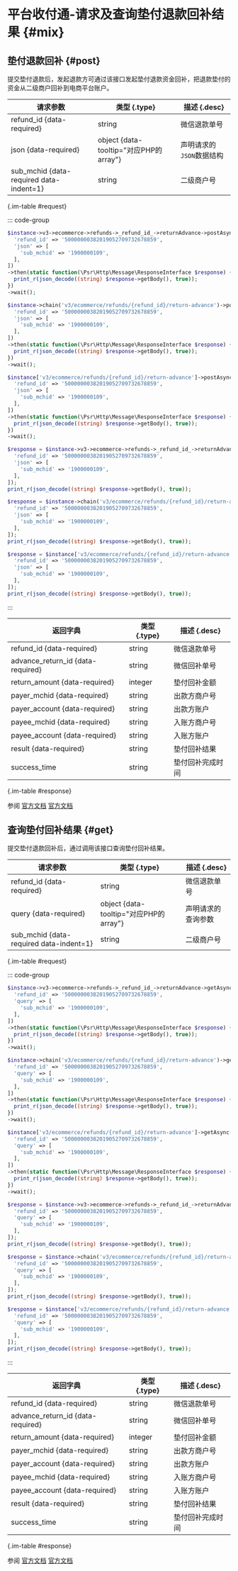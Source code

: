 # 平台收付通-请求及查询垫付退款回补结果 {#mix}

## 垫付退款回补 {#post}

提交垫付退款后，发起退款方可通过该接口发起垫付退款资金回补，把退款垫付的资金从二级商户回补到电商平台账户。

| 请求参数 | 类型 {.type} | 描述 {.desc}
| --- | --- | ---
| refund_id {data-required} | string | 微信退款单号
| json {data-required} | object {data-tooltip="对应PHP的array"} | 声明请求的`JSON`数据结构
| sub_mchid {data-required data-indent=1} | string | 二级商户号

{.im-table #request}

::: code-group

```php [异步纯链式]
$instance->v3->ecommerce->refunds->_refund_id_->returnAdvance->postAsync([
  'refund_id' => '50000000382019052709732678859',
  'json' => [
    'sub_mchid' => '1900000109',
  ],
])
->then(static function(\Psr\Http\Message\ResponseInterface $response) {
  print_r(json_decode((string) $response->getBody(), true));
})
->wait();
```

```php [异步声明式]
$instance->chain('v3/ecommerce/refunds/{refund_id}/return-advance')->postAsync([
  'refund_id' => '50000000382019052709732678859',
  'json' => [
    'sub_mchid' => '1900000109',
  ],
])
->then(static function(\Psr\Http\Message\ResponseInterface $response) {
  print_r(json_decode((string) $response->getBody(), true));
})
->wait();
```

```php [异步属性式]
$instance['v3/ecommerce/refunds/{refund_id}/return-advance']->postAsync([
  'refund_id' => '50000000382019052709732678859',
  'json' => [
    'sub_mchid' => '1900000109',
  ],
])
->then(static function(\Psr\Http\Message\ResponseInterface $response) {
  print_r(json_decode((string) $response->getBody(), true));
})
->wait();
```

```php [同步纯链式]
$response = $instance->v3->ecommerce->refunds->_refund_id_->returnAdvance->post([
  'refund_id' => '50000000382019052709732678859',
  'json' => [
    'sub_mchid' => '1900000109',
  ],
]);
print_r(json_decode((string) $response->getBody(), true));
```

```php [同步声明式]
$response = $instance->chain('v3/ecommerce/refunds/{refund_id}/return-advance')->post([
  'refund_id' => '50000000382019052709732678859',
  'json' => [
    'sub_mchid' => '1900000109',
  ],
]);
print_r(json_decode((string) $response->getBody(), true));
```

```php [同步属性式]
$response = $instance['v3/ecommerce/refunds/{refund_id}/return-advance']->post([
  'refund_id' => '50000000382019052709732678859',
  'json' => [
    'sub_mchid' => '1900000109',
  ],
]);
print_r(json_decode((string) $response->getBody(), true));
```

:::

| 返回字典 | 类型 {.type} | 描述 {.desc}
| --- | --- | ---
| refund_id {data-required} | string | 微信退款单号
| advance_return_id {data-required} | string | 微信回补单号
| return_amount {data-required} | integer | 垫付回补金额
| payer_mchid {data-required} | string | 出款方商户号
| payer_account {data-required} | string | 出款方账户
| payee_mchid {data-required} | string | 入账方商户号
| payee_account {data-required} | string | 入账方账户
| result {data-required} | string | 垫付回补结果
| success_time | string | 垫付回补完成时间

{.im-table #response}

参阅 [官方文档](https://pay.weixin.qq.com/wiki/doc/apiv3_partner/apis/chapter7_6_4.shtml) [官方文档](https://pay.weixin.qq.com/docs/partner/apis/ecommerce-refund/refunds/create-return-advance.html)

## 查询垫付回补结果 {#get}

提交垫付退款回补后，通过调用该接口查询垫付回补结果。

| 请求参数 | 类型 {.type} | 描述 {.desc}
| --- | --- | ---
| refund_id {data-required} | string | 微信退款单号
| query {data-required} | object {data-tooltip="对应PHP的array"} | 声明请求的查询参数
| sub_mchid {data-required data-indent=1} | string | 二级商户号

{.im-table #request}

::: code-group

```php [异步纯链式]
$instance->v3->ecommerce->refunds->_refund_id_->returnAdvance->getAsync([
  'refund_id' => '50000000382019052709732678859',
  'query' => [
    'sub_mchid' => '1900000109',
  ],
])
->then(static function(\Psr\Http\Message\ResponseInterface $response) {
  print_r(json_decode((string) $response->getBody(), true));
})
->wait();
```

```php [异步声明式]
$instance->chain('v3/ecommerce/refunds/{refund_id}/return-advance')->getAsync([
  'refund_id' => '50000000382019052709732678859',
  'query' => [
    'sub_mchid' => '1900000109',
  ],
])
->then(static function(\Psr\Http\Message\ResponseInterface $response) {
  print_r(json_decode((string) $response->getBody(), true));
})
->wait();
```

```php [异步属性式]
$instance['v3/ecommerce/refunds/{refund_id}/return-advance']->getAsync([
  'refund_id' => '50000000382019052709732678859',
  'query' => [
    'sub_mchid' => '1900000109',
  ],
])
->then(static function(\Psr\Http\Message\ResponseInterface $response) {
  print_r(json_decode((string) $response->getBody(), true));
})
->wait();
```

```php [同步纯链式]
$response = $instance->v3->ecommerce->refunds->_refund_id_->returnAdvance->get([
  'refund_id' => '50000000382019052709732678859',
  'query' => [
    'sub_mchid' => '1900000109',
  ],
]);
print_r(json_decode((string) $response->getBody(), true));
```

```php [同步声明式]
$response = $instance->chain('v3/ecommerce/refunds/{refund_id}/return-advance')->get([
  'refund_id' => '50000000382019052709732678859',
  'query' => [
    'sub_mchid' => '1900000109',
  ],
]);
print_r(json_decode((string) $response->getBody(), true));
```

```php [同步属性式]
$response = $instance['v3/ecommerce/refunds/{refund_id}/return-advance']->get([
  'refund_id' => '50000000382019052709732678859',
  'query' => [
    'sub_mchid' => '1900000109',
  ],
]);
print_r(json_decode((string) $response->getBody(), true));
```

:::

| 返回字典 | 类型 {.type} | 描述 {.desc}
| --- | --- | ---
| refund_id {data-required} | string | 微信退款单号
| advance_return_id {data-required} | string | 微信回补单号
| return_amount {data-required} | integer | 垫付回补金额
| payer_mchid {data-required} | string | 出款方商户号
| payer_account {data-required} | string | 出款方账户
| payee_mchid {data-required} | string | 入账方商户号
| payee_account {data-required} | string | 入账方账户
| result {data-required} | string | 垫付回补结果
| success_time | string | 垫付回补完成时间

{.im-table #response}

参阅 [官方文档](https://pay.weixin.qq.com/wiki/doc/apiv3_partner/apis/chapter7_6_5.shtml) [官方文档](https://pay.weixin.qq.com/docs/partner/apis/ecommerce-refund/refunds/query-return-advance.html)
